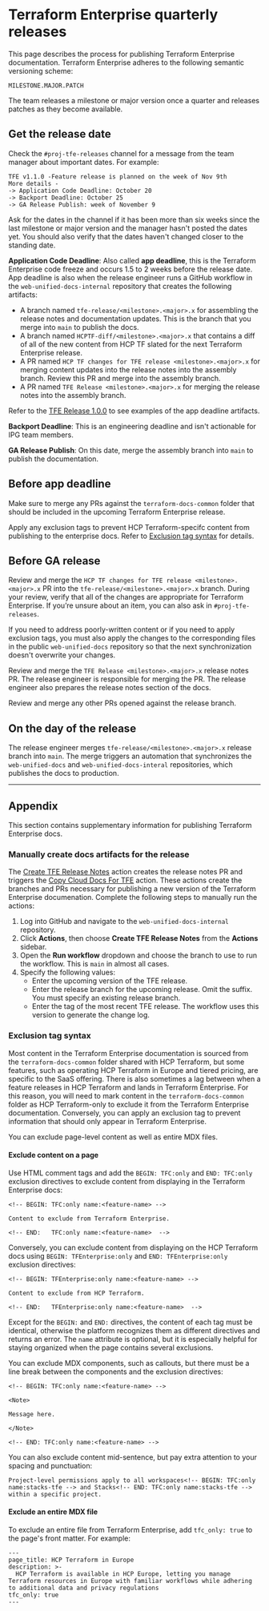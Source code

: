 # Terraform Enterprise quarterly releases

This page describes the process for publishing Terraform Enterprise documentation. Terraform Enterprise adheres to the following semantic versioning scheme:

`MILESTONE.MAJOR.PATCH`

The team releases a milestone or major version once a quarter and releases patches as they become available.

## Get the release date

Check the `#proj-tfe-releases` channel for a message from the team manager about important dates. For example:

```
TFE v1.1.0 -Feature release is planned on the week of Nov 9th
More details -
-> Application Code Deadline: October 20
-> Backport Deadline: October 25
-> GA Release Publish: week of November 9
```

Ask for the dates in the channel if it has been more than six weeks since the last milestone or major version and the manager hasn't posted the dates yet. You should also verify that the dates haven't changed closer to the standing date.

**Application Code Deadline**: Also called **app deadline**, this is the Terraform Enterprise code freeze and occurs 1.5 to 2 weeks before the release date. App deadline is also when the release engineer runs a GitHub workflow in the `web-unified-docs-internal` repository that creates the following artifacts:

- A branch named `tfe-release/<milestone>.<major>.x` for assembling the release notes and documentation updates. This is the branch that you merge into `main` to publish the docs.
- A branch named `HCPTF-diff/<milestone>.<major>.x` that contains a diff of all of the new content from HCP TF slated for the next Terraform Enterprise release.
- A PR named `HCP TF changes for TFE release <milestone>.<major>.x` for merging content updates into the release notes into the assembly branch. Review this PR and merge into the assembly branch.
- A PR named `TFE Release <milestone>.<major>.x` for merging the release notes into the assembly branch.

Refer to the [TFE Release 1.0.0](https://github.com/hashicorp/web-unified-docs-internal/pull/299) to see examples of the app deadline artifacts.

**Backport Deadline**: This is an engineering deadline and isn't actionable for IPG team members.

**GA Release Publish**: On this date, merge the assembly branch into `main` to publish the documentation.

## Before app deadline

Make sure to merge any PRs against the `terraform-docs-common` folder that should be included in the upcoming Terraform Enterprise release.

Apply any exclusion tags to prevent HCP Terraform-specifc content from publishing to the enterprise docs. Refer to [Exclusion tag syntax](#exclusion-tag-syntax) for details.

## Before GA release

Review and merge the `HCP TF changes for TFE release <milestone>.<major>.x` PR into the `tfe-release/<milestone>.<major>.x` branch. During your review, verify that all of the changes are appropriate for Terraform Enterprise. If you’re unsure about an item, you can also ask in `#proj-tfe-releases`.

If you need to address poorly-written content or if you need to apply exclusion tags, you must also apply the changes to the corresponding files in the public `web-unified-docs` repository so that the next synchronization doesn't overwrite your changes.

Review and merge the `TFE Release <milestone>.<major>.x` release notes PR. The release engineer is responsible for merging the PR. The release engineer also prepares the release notes section of the docs.

Review and merge any other PRs opened against the release branch.

## On the day of the release

The release engineer merges `tfe-release/<milestone>.<major>.x` release branch into `main`. The merge triggers an automation that synchronizes the `web-unified-docs` and `web-unified-docs-interal` repositories, which publishes the docs to production.

---

## Appendix

This section contains supplementary information for publishing Terraform Enterprise docs.

### Manually create docs artifacts for the release

The [Create TFE Release Notes](https://github.com/hashicorp/web-unified-docs-internal/actions/workflows/create-tfe-release-notes.yml) action creates the release notes PR and triggers the [Copy Cloud Docs For TFE](https://github.com/hashicorp/web-unified-docs-internal/actions/workflows/copy-cloud-docs-for-tfe.yml) action. These actions create the branches and PRs necessary for publishing a new version of the Terraform Enterprise documenation. Complete the following steps to manually run the actions:

1. Log into GitHub and navigate to the `web-unified-docs-internal` repository.
1. Click **Actions**, then choose **Create TFE Release Notes** from the **Actions** sidebar.
1. Open the **Run workflow** dropdown and choose the branch to use to run the workflow. This is `main` in almost all cases.
1. Specify the following values:
   - Enter the upcoming version of the TFE release.
   - Enter the release branch for the upcoming release. Omit the suffix. You must specify an existing release branch.
   - Enter the tag of the most recent TFE release. The workflow uses this version to generate the change log.

### Exclusion tag syntax

Most content in the Terraform Enterprise documentation is sourced from the `terraform-docs-common` folder shared with HCP Terraform, but some features, such as operating HCP Terraform in Europe and tiered pricing, are specific to the SaaS offering. There is also sometimes a lag between when a feature releases in HCP Terraform and lands in Terraform Enterprise. For this reason, you will need to mark content in the `terraform-docs-common` folder as HCP Terraform-only to exclude it from the Terraform Enterprise documentation. Conversely, you can apply an exclusion tag to prevent information that should only appear in Terraform Enterprise.

You can exclude page-level content as well as entire MDX files.

#### Exclude content on a page

Use HTML comment tags and add the `BEGIN: TFC:only` and `END: TFC:only` exclusion directives to exclude content from displaying in the Terraform Enterprise docs:

```mdx
<!-- BEGIN: TFC:only name:<feature-name> -->

Content to exclude from Terraform Enterprise.

<!-- END:   TFC:only name:<feature-name>  -->
```

Conversely, you can exclude content from displaying on the HCP Terraform docs using `BEGIN: TFEnterprise:only` and `END: TFEnterprise:only` exclusion directives:

```mdx
<!-- BEGIN: TFEnterprise:only name:<feature-name> -->

Content to exclude from HCP Terraform.

<!-- END:   TFEnterprise:only name:<feature-name>  -->
```

Except for the `BEGIN:` and `END:` directives, the content of each tag must be identical, otherwise the platform recognizes them as different directives and returns an error. The `name` attribute is optional, but it is especially helpful for staying organized when the page contains several exclusions.

You can exclude MDX components, such as callouts, but there must be a line break between the components and the exclusion directives:

```mdx
<!-- BEGIN: TFC:only name:<feature-name> -->

<Note>

Message here.

</Note>

<!-- END: TFC:only name:<feature-name> -->
```

You can also exclude content mid-sentence, but pay extra attention to your spacing and punctuation:

```mdx
Project-level permissions apply to all workspaces<!-- BEGIN: TFC:only name:stacks-tfe --> and Stacks<!-- END: TFC:only name:stacks-tfe --> within a specific project.
```

#### Exclude an entire MDX file

To exclude an entire file from Terraform Enterprise, add `tfc_only: true` to the page's front matter. For example:

```
---
page_title: HCP Terraform in Europe
description: >-
  HCP Terraform is available in HCP Europe, letting you manage Terraform resources in Europe with familiar workflows while adhering to additional data and privacy regulations
tfc_only: true
---
```
